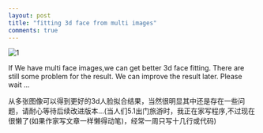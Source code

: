```yaml
---
layout: post
title: "fitting 3d face from multi images"
comments: true
---
```


![1](http://hwdong.com/prog_images/yang_fit.jpg) 

If We have multi face images,we can get better 3d face fitting. There are still some problem for the result. We can improve the result later. Please wait ...
<!--more--> 

从多张图像可以得到更好的3d人脸拟合结果，当然很明显其中还是存在一些问题，请耐心等待后续改进版本...(当人们5.1出门旅游时，我正在家写程序,不过现在很懒了(如果作家写文章一样懒得动笔)，经常一周只写十几行或代码) 